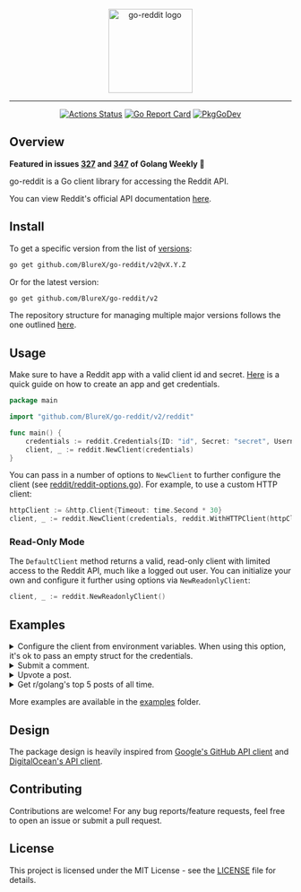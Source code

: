 <div align='center'>
<br />
<img src='./images/logo.png' alt='go-reddit logo' height='150'>

---

<div id='badges' align='center'>

[![Actions Status](https://github.com/BlureX/go-reddit/workflows/tests/badge.svg)](https://github.com/BlureX/go-reddit/actions)
[![Go Report Card](https://goreportcard.com/badge/github.com/BlureX/go-reddit)](https://goreportcard.com/report/github.com/BlureX/go-reddit)
[![PkgGoDev](https://pkg.go.dev/badge/github.com/BlureX/go-reddit/v2/reddit)](https://pkg.go.dev/github.com/BlureX/go-reddit/v2/reddit)

</div>

</div>

## Overview

**Featured in issues [327](https://golangweekly.com/issues/327) and [347](https://golangweekly.com/issues/347) of Golang Weekly 🎉**

go-reddit is a Go client library for accessing the Reddit API.

You can view Reddit's official API documentation [here](https://www.reddit.com/dev/api/).

## Install

To get a specific version from the list of [versions](https://github.com/BlureX/go-reddit/releases):

```sh
go get github.com/BlureX/go-reddit/v2@vX.Y.Z
```

Or for the latest version:

```sh
go get github.com/BlureX/go-reddit/v2
```

The repository structure for managing multiple major versions follows the one outlined [here](https://github.com/go-modules-by-example/index/tree/master/016_major_version_repo_strategy#major-branch-strategy).

## Usage

Make sure to have a Reddit app with a valid client id and secret. [Here](https://github.com/reddit-archive/reddit/wiki/OAuth2-Quick-Start-Example#first-steps) is a quick guide on how to create an app and get credentials.

```go
package main

import "github.com/BlureX/go-reddit/v2/reddit"

func main() {
    credentials := reddit.Credentials{ID: "id", Secret: "secret", Username: "username", Password: "password"}
    client, _ := reddit.NewClient(credentials)
}
```

You can pass in a number of options to `NewClient` to further configure the client (see [reddit/reddit-options.go](reddit/reddit-options.go)). For example, to use a custom HTTP client:

```go
httpClient := &http.Client{Timeout: time.Second * 30}
client, _ := reddit.NewClient(credentials, reddit.WithHTTPClient(httpClient))
```

### Read-Only Mode

The `DefaultClient` method returns a valid, read-only client with limited access to the Reddit API, much like a logged out user. You can initialize your own and configure it further using options via `NewReadonlyClient`:

```go
client, _ := reddit.NewReadonlyClient()
```

## Examples

<details>
    <summary>Configure the client from environment variables. When using this option, it's ok to pass an empty struct for the credentials.</summary>

```go
client, _ := reddit.NewClient(reddit.Credentials{}, reddit.FromEnv)
```

</details>

<details>
    <summary>Submit a comment.</summary>

```go
comment, _, err := client.Comment.Submit(context.Background(), "t3_postid", "comment body")
if err != nil {
    return err
}
fmt.Printf("Comment permalink: %s\n", comment.Permalink)
```

</details>

<details>
    <summary>Upvote a post.</summary>

```go
_, err := client.Post.Upvote(context.Background(), "t3_postid")
if err != nil {
    return err
}
```

</details>

<details>
    <summary>Get r/golang's top 5 posts of all time.</summary>

```go
posts, _, err := client.Subreddit.TopPosts(context.Background(), "golang", &reddit.ListPostOptions{
    ListOptions: reddit.ListOptions{
        Limit: 5,
    },
    Time: "all",
})
if err != nil {
    return err
}
fmt.Printf("Received %d posts.\n", len(posts))
```

</details>

More examples are available in the [examples](examples) folder.

## Design

The package design is heavily inspired from [Google's GitHub API client](https://github.com/google/go-github) and [DigitalOcean's API client](https://github.com/digitalocean/godo).

## Contributing

Contributions are welcome! For any bug reports/feature requests, feel free to open an issue or submit a pull request.

## License

This project is licensed under the MIT License - see the [LICENSE](LICENSE) file for details.
